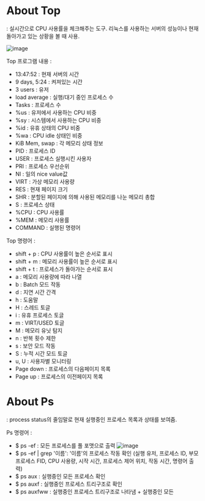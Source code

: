<!-- Heading ---->
# About Top
: 실시간으로 CPU 사용률을 체크해주는 도구. 리눅스를 사용하는 서버의 성능이나 현재 돌아가고 있는 상황을 볼 때 사용.

![image](https://github.com/janmangdong/hello/assets/133829891/4c7d6136-bb7b-4ca3-941a-ad6678d0ba27)

Top 프로그램 내용 : 
* 13:47:52 : 현재 서버의 시간
* 9 days, 5:24 : 켜져있는 시간
* 3 users : 유저
* load average : 실행/대기 중인 프로세스 수
* Tasks : 프로세스 수
* %us : 유저에서 사용하는 CPU 비중
* %sy : 시스템에서 사용하는 CPU 비중
* %id : 유휴 상태의 CPU 비중
* %wa : CPU idle 상태인 비중
* KiB Mem, swap :  각 메모리 상태 정보
* PID : 프로세스 ID
* USER : 프로세스 실행시킨 사용자
* PRI : 프로세스 우선순위
* NI : 일의 nice value값
* VIRT : 가상 메모리 사용량
* RES : 현재 페이지 크기
* SHR : 분할된 페이지에 의해 사용된 메모리를 나눈 메모리 총합
* S : 프로세스 상태
* %CPU : CPU 사용률
* %MEM : 메모리 사용률
* COMMAND : 실행된 명령어


Top 명령어 :
* shift + p : CPU 사용률이 높은 순서로 표시
* shift + m : 메모리 사용률이 높은 순서로 표시
* shift + t : 프로세스가 돌아가는 순서로 표시
* a : 메모리 사용량에 따라 나열
* b : Batch 모드 작동
* d : 지연 시간 간격
* h : 도움말
* H : 스레드 토글
* i : 유휴 프로세스 토글
* m : VIRT/USED 토글
* M : 메모리 유닛 탐지
* n : 반복 횟수 제한
* s : 보안 모드 작동
* S : 누적 시간 모드 토글
* u, U : 사용자별 모니터링
* Page down : 프로세스의 다음페이지 목록
* Page up : 프로세스의 이전페이지 목록

# About Ps
: process status의 줄임말로 현재 실행중인 프로세스 목록과 상태를 보여줌.


Ps 명령어 :
* $ ps -ef : 모든 프로세스를 풀 포맷으로 출력
![image](https://github.com/janmangdong/hello/assets/133829891/dc288d64-d3f3-4df8-9b51-edbb8fc38f9f)
* $ ps -ef | grep '이름': '이름'의 프로세스 작동 확인 (실행 유저, 프로세스 ID, 부모 프로세스 FID, CPU 사용량, 시작 시간, 프로세스 제어 위치, 작동 시간, 명령어 출력)
*  $ ps aux : 실행중인 모든 프로세스 확인
*  $ ps auxf : 실행중인 프로세스 트리구조로 확인
*  $ ps auxfww : 실행중인 프로세스 트리구조로 나타냄 + 실행중인 모든  
